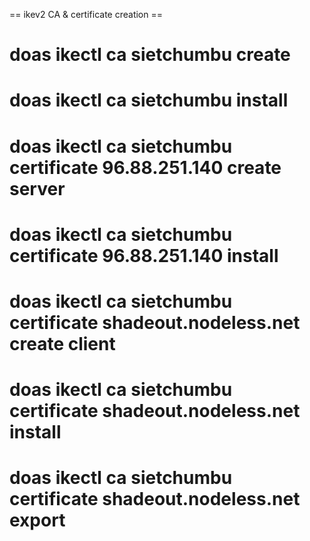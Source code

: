 == ikev2 CA & certificate creation ==
# doas ikectl ca sietchumbu create
# doas ikectl ca sietchumbu install
# doas ikectl ca sietchumbu certificate 96.88.251.140 create server
# doas ikectl ca sietchumbu certificate 96.88.251.140 install
# doas ikectl ca sietchumbu certificate shadeout.nodeless.net create client
# doas ikectl ca sietchumbu certificate shadeout.nodeless.net install
# doas ikectl ca sietchumbu certificate shadeout.nodeless.net export
